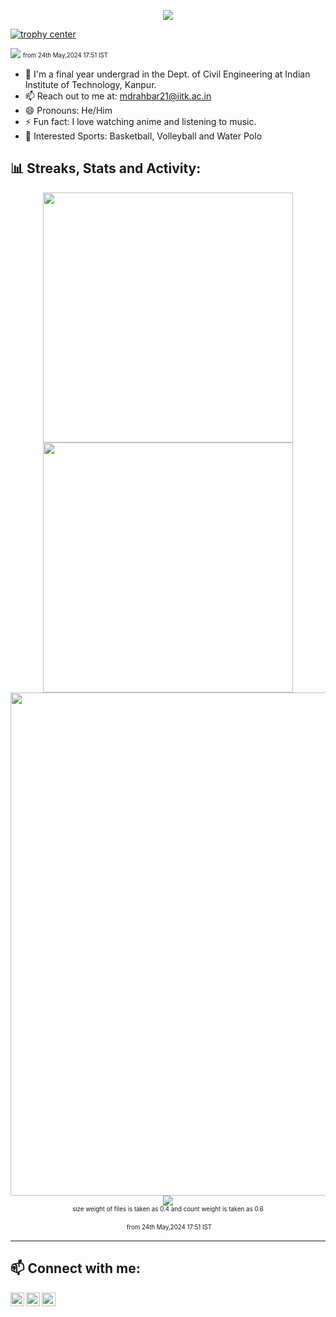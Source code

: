 <p align="center">
    <img src="https://capsule-render.vercel.app/api?type=waving&height=300&color=000000&fontColor=FF0000&text=Welcome!&fontSize=90&animation=twinkling&fontAlignY=30&desc=I%20am%20Md%20Rahbar&descSize=30" />
</p>

[![trophy center](https://github-profile-trophy.vercel.app/?username=mdrahbar21&title=Stars,Followers,Commits,Repositories,MultipleLang,PullRequest&theme=onedark)](https://github.com/ryo-ma/github-profile-trophy)

<!-- ![](https://visitor-badge.glitch.me/badge?page_id=mdrahbar21) <br> -->

![](https://komarev.com/ghpvc/?username=mdrahbar21&label=PROFILE+VIEWS&color=grey&style=for-the-badge) <sub><sup>from 24th May,2024 17:51 IST</sup></sub> <br>

- 🌱 I'm a final year undergrad in the Dept. of Civil Engineering at Indian Institute of Technology, Kanpur.
- 📫 Reach out to me at: [mdrahbar21@iitk.ac.in](mailto:mdrahbar21@iitk.ac.in)
- 😄 Pronouns: He/Him
- ⚡ Fun fact: I love watching anime and listening to music.
- 🏐 Interested Sports: Basketball, Volleyball and Water Polo

## 📊 Streaks, Stats and Activity:

<p align="center">
    <!-- https://github.com/anuraghazra/github-readme-stats // Github Stats-->
    <img align="center" width="400" src="https://github-readme-stats.vercel.app/api?username=mdrahbar21&hide_border=true&title_color=FFFFFF&show_icons=true&icon_color=FF0000&ring_color=FF0000&bg_color=000000&text_color=FFFFFF" />
    <!-- https://github.com/DenverCoder1/github-readme-streak-stats // Streaks Stats -->
    <img align="center" width="400" src="https://streak-stats.demolab.com/?user=mdrahbar21&theme=highcontrast&currStreakNum=FF0000&card_height=205&ring=FF0000&fire=FF0000&border=000000&currStreakLabel=FF0000" />
    <br/>
    <!-- https://github.com/Ashutosh00710/github-readme-activity-graph // Graph-Koordinaten -->
<img width="805" src="https://github-readme-activity-graph.vercel.app/graph?username=mdrahbar21&theme=high-contrast&area_color=FF0000&area=true&point=FF0000&line=FF0000&hide_border=true&" />
    <!-- https://github.com/anuraghazra/github-readme-stats // Most Used Language-->
    <img align="center" src="https://github-readme-stats.vercel.app/api/top-langs/?username=mdrahbar21&langs_count=8&&size_weight=0.4&count_weight=0.6&layout=compact&text_color=FFFFFF&bg_color=000000&card_width=805&hide_border=true&title_color=FF0000" /> 
    <br/>
    <sub><sup>size weight of files is taken as 0.4 and count weight is taken as 0.6</sup></sub>
    <div id="header" align="center">
      <img src="https://komarev.com/ghpvc/?username=mdrahbar21&style=for-the-badge&color=grey" alt=""/> <sub><sup>from 24th May,2024 17:51 IST</sup></sub>
    </div>
    <!-- https://github.com/anuraghazra/github-readme-stats // WakaTime Stats-->
<!-- <img align="center" width="805" src="https://github-readme-stats.vercel.app/api/wakatime?mdrahbar21&theme=midnight-purple&card_width=805&title_color=FF0000&bg_color=000000&layout=default&hide_border=true&text_color=FFFFFF" /> -->
</p>

---

<!--
![github contribution grid snake animation](https://raw.githubusercontent.com/shahradelahi/shahradelahi/output/github-contribution-grid-snake-dark.svg#gh-dark-mode-only)
![github contribution grid snake animation](https://raw.githubusercontent.com/shahradelahi/shahradelahi/output/github-contribution-grid-snake.svg#gh-light-mode-only)

![](https://komarev.com/ghpvc/?username=shahradelahi) -->

## 📫 Connect with me:

[<img align="left" alt="LinkedIn" width="22px" src="https://cdn.jsdelivr.net/npm/simple-icons@v3/icons/linkedin.svg" />](https://www.linkedin.com/in/mdrahbar21)
[<img align="left" alt="Instagram" width="22px" src="https://cdn.jsdelivr.net/npm/simple-icons@v3/icons/instagram.svg" />](<[https://www.instagram.com/rowdyrahbar/](https://www.instagram.com/rowdyrahbar/)>)
[<img align="left" alt="Portfolio" width="22px" src="https://cdn.jsdelivr.net/npm/simple-icons@v3/icons/internetexplorer.svg" />](https://mdrahbar.in/)

<br>
